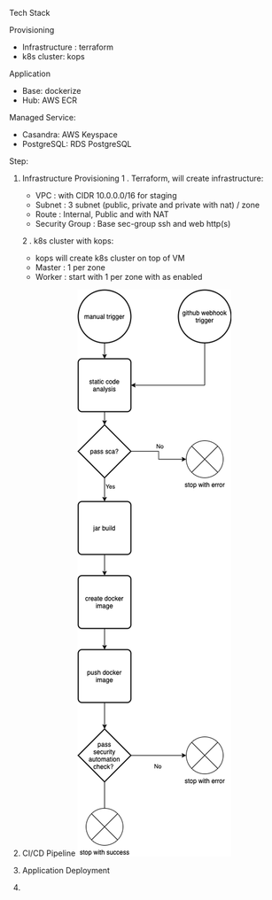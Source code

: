 Tech Stack

Provisioning
- Infrastructure : terraform
- k8s cluster: kops

Application
- Base: dockerize
- Hub: AWS ECR

Managed Service:
- Casandra: AWS Keyspace
- PostgreSQL: RDS PostgreSQL


Step:
1. Infrastructure Provisioning
    1 . Terraform, will create infrastructure:
    - VPC     : with CIDR 10.0.0.0/16 for staging
    - Subnet  : 3 subnet (public, private and private with nat) / zone
    - Route   : Internal, Public and with NAT
    - Security Group  : Base sec-group ssh and web http(s)
    
    2 . k8s cluster with kops:
    -  kops will create k8s cluster on top of VM
    -  Master : 1 per zone
    -  Worker : start with 1 per zone with as enabled
2. CI/CD Pipeline
    ![CI](pipeline.png)
3. Application Deployment
4. 